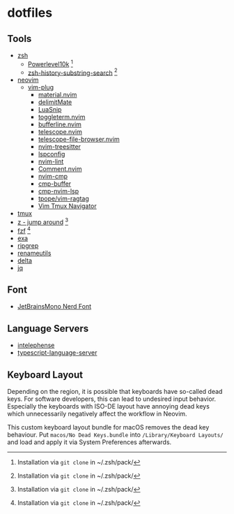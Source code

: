# dotfiles

## Tools

- [zsh](https://www.zsh.org)
    - [Powerlevel10k](https://github.com/romkatv/powerlevel10k) [^1]
    - [zsh-history-substring-search](https://github.com/zsh-users/zsh-history-substring-search) [^1]
- [neovim](https://www.neovim.io)
    - [vim-plug](https://github.com/junegunn/vim-plug)
        - [material.nvim](https://github.com/marko-cerovac/material.nvim)
        - [delimitMate](https://github.com/Raimondi/delimitMate)
        - [LuaSnip](https://github.com/L3MON4D3/LuaSnip)
        - [toggleterm.nvim](https://github.com/akinsho/toggleterm.nvim)
        - [bufferline.nvim](https://github.com/akinsho/bufferline.nvim)
        - [telescope.nvim](https://github.com/nvim-telescope/telescope.nvim)
        - [telescope-file-browser.nvim](https://github.com/nvim-telescope/telescope-file-browser.nvim)
        - [nvim-treesitter](https://github.com/nvim-treesitter/nvim-treesitter)
        - [lspconfig](https://github.com/neovim/nvim-lspconfig)
        - [nvim-lint](https://github.com/mfussenegger/nvim-lint)
        - [Comment.nvim](https://github.com/numToStr/Comment.nvim)
        - [nvim-cmp](https://github.com/hrsh7th/nvim-cmp/)
        - [cmp-buffer](https://github.com/hrsh7th/cmp-buffer)
        - [cmp-nvim-lsp](https://github.com/hrsh7th/cmp-nvim-lsp)
        - [tpope/vim-ragtag](https://github.com/tpope/vim-ragtag)
        - [Vim Tmux Navigator](https://github.com/christoomey/vim-tmux-navigator)
- [tmux](https://github.com/tmux/tmux/wiki/Installing)
- [z - jump around](https://github.com/rupa/z) [^1]
- [fzf](https://github.com/junegunn/fzf) [^1]
- [exa](https://github.com/ogham/exa)
- [ripgrep](https://github.com/BurntSushi/ripgrep)
- [renameutils](https://www.nongnu.org/renameutils/)
- [delta](https://github.com/dandavison/delta)
- [jq](https://jqlang.github.io/jq/)

## Font

- [JetBrainsMono Nerd Font](https://www.nerdfonts.com/font-downloads)

## Language Servers

- [intelephense](https://intelephense.com)
- [typescript-language-server](https://github.com/typescript-language-server/typescript-language-server)

## Keyboard Layout

Depending on the region, it is possible that keyboards have so-called dead keys. For software developers, this can lead to undesired input behavior. Especially the keyboards with ISO-DE layout have annoying dead keys which unnecessarily negatively affect the workflow in Neovim.

This custom keyboard layout bundle for macOS removes the dead key behaviour. Put `macos/No Dead Keys.bundle` into `/Library/Keyboard Layouts/` and load and apply it via System Preferences afterwards.

[^1]: Installation via `git clone` in ~/.zsh/pack/<package-name>
